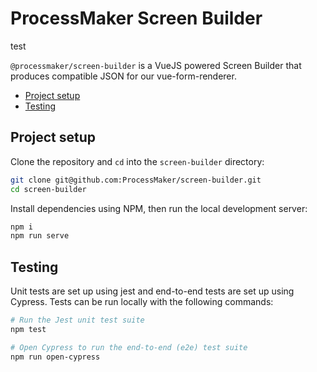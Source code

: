 # ProcessMaker Screen Builder

test

`@processmaker/screen-builder` is a VueJS powered Screen Builder that produces compatible JSON for our vue-form-renderer.

- [Project setup](#project-setup)
- [Testing](#testing)

## Project setup

Clone the repository and `cd` into the `screen-builder` directory:

```bash
git clone git@github.com:ProcessMaker/screen-builder.git
cd screen-builder
```

Install dependencies using NPM, then run the local development server:

```bash
npm i
npm run serve
```

## Testing

Unit tests are set up using jest and end-to-end tests are set up using Cypress. Tests can be run locally with the following commands:

```bash
# Run the Jest unit test suite
npm test

# Open Cypress to run the end-to-end (e2e) test suite
npm run open-cypress
```
